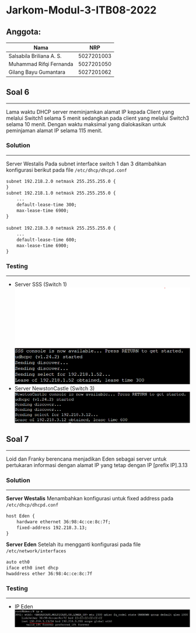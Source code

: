 # Jarkom-Modul-3-ITB08-2022

## Anggota:
| Nama                      | NRP        |
|---------------------------|------------|
| Salsabila Briliana A. S.  | 5027201003 |
| Muhammad Rifqi Fernanda   | 5027201050 |
| Gilang Bayu Gumantara     | 5027201062 | 


## Soal 6
---
Lama waktu DHCP server meminjamkan alamat IP kepada Client yang melalui Switch1 selama 5 menit sedangkan pada client yang melalui Switch3 selama 10 menit. Dengan waktu maksimal yang dialokasikan untuk peminjaman alamat IP selama 115 menit.

### Solution
---
Server Westalis
Pada subnet interface switch 1 dan 3 ditambahkan konfigurasi berikut pada file `/etc/dhcp/dhcpd.conf`

```
subnet 192.218.2.0 netmask 255.255.255.0 {
}
subnet 192.218.1.0 netmask 255.255.255.0 {
    ...
    default-lease-time 300;
    max-lease-time 6900;
}

subnet 192.218.3.0 netmask 255.255.255.0 {
    ...
    default-lease-time 600;
    max-lease-time 6900;
}
```

### Testing
---
- Server SSS (Switch 1)
![testing6a](image/soal6/testing6a.png)
- Server NewstonCastle (Switch 3)
![testing6b](image/soal6/testing6b.png)

## Soal 7
---
Loid dan Franky berencana menjadikan Eden sebagai server untuk pertukaran informasi dengan alamat IP yang tetap dengan IP [prefix IP].3.13

### Solution
---
**Server Westalis**
Menambahkan konfigurasi untuk fixed address pada `/etc/dhcp/dhcpd.conf`

```
host Eden {
    hardware ethernet 36:98:4c:ce:8c:7f;
    fixed-address 192.218.3.13;
}
``` 

**Server Eden**
Setelah itu mengganti konfigurasi pada file `/etc/network/interfaces`

```
auto eth0
iface eth0 inet dhcp
hwaddress ether 36:98:4c:ce:8c:7f
```

### Testing
---
- IP Eden
![testing7](image/soal7/testing7.png)

